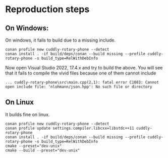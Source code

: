 # Reproduction steps

## On Windows:

On windows, it fails to build due to a missing include.
```
conan profile new cuddly-rotary-phone --detect
conan install . -if build/deps/conan --build missing --profile cuddly-rotary-phone -s build_type=RelWithDebInfo
```

Now open Visual Studio 2022, 17.4.x and try to build the above. You will see that it fails to compile the vivid files because one of them cannot include 
```
... cuddly-rotary-phone\src\main.cpp(2,1): fatal error C1083: Cannot open include file: 'nlohmann/json.hpp': No such file or directory 

```


## On Linux

It builds fine on linux.

```
conan profile new cuddly-rotary-phone --detect
conan profile update settings.compiler.libcxx=libstdc++11 cuddly-rotary-phone
conan install . -if build/deps/conan --build missing --profile cuddly-rotary-phone -s build_type=RelWithDebInfo
cmake --preset="dev-unix"
cmake --build --preset="dev-unix"
```
